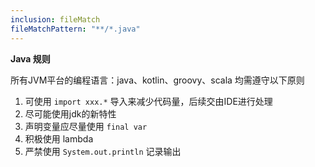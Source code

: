 ```yaml
---
inclusion: fileMatch
fileMatchPattern: "**/*.java"
---
```


**Java 规则**

所有JVM平台的编程语言：java、kotlin、groovy、scala 均需遵守以下原则

1. 可使用 `import xxx.*` 导入来减少代码量，后续交由IDE进行处理
2. 尽可能使用jdk的新特性
3. 声明变量应尽量使用 `final var`
4. 积极使用 lambda
5. 严禁使用 `System.out.println` 记录输出
